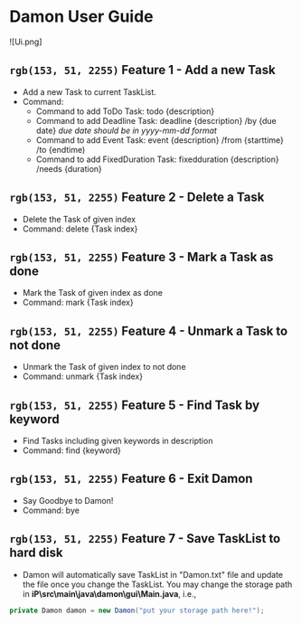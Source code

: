 # Damon User Guide
![Ui.png]



## `rgb(153, 51, 2255)` Feature 1 - Add a new Task

- Add a new Task to current TaskList.
- Command:
  - Command to add ToDo Task: todo {description}
  - Command to add Deadline Task: deadline {description} /by {due date}
    *due date should be in yyyy-mm-dd format*
  - Command to add Event Task: event {description} /from {starttime} /to {endtime)
  - Command to add FixedDuration Task: fixedduration {description} /needs {duration}


## `rgb(153, 51, 2255)` Feature 2 - Delete a Task

- Delete the Task of given index
- Command: delete {Task index}


## `rgb(153, 51, 2255)` Feature 3 - Mark a Task as done

- Mark the Task of given index as done
- Command: mark {Task index}


## `rgb(153, 51, 2255)` Feature 4 - Unmark a Task to not done

- Unmark the Task of given index to not done
- Command: unmark {Task index}


## `rgb(153, 51, 2255)` Feature 5 - Find Task by keyword

- Find Tasks including given keywords in description
- Command: find {keyword}


## `rgb(153, 51, 2255)` Feature 6 - Exit Damon

- Say Goodbye to Damon!
- Command: bye


## `rgb(153, 51, 2255)` Feature 7 - Save TaskList to hard disk

- Damon will automatically save TaskList in "Damon.txt" file and update the file once you change the TaskList. You may change the storage path in **iP\src\main\java\damon\gui\Main.java**, i.e.,
```java
private Damon damon = new Damon("put your storage path here!");
```